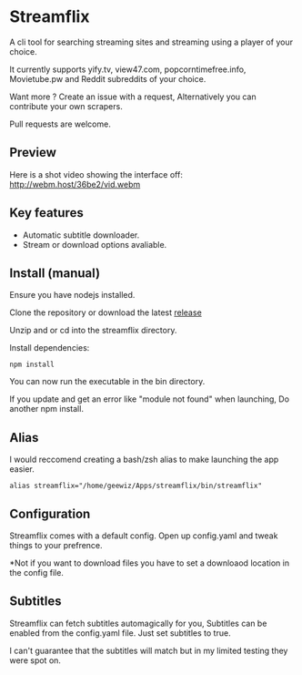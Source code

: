 # Streamflix

A cli tool for searching streaming sites and streaming using a player of your choice.

It currently supports yify.tv, view47.com, popcorntimefree.info, Movietube.pw and Reddit subreddits of your choice.

Want more ? Create an issue with a request, Alternatively you can contribute your own scrapers.

Pull requests are welcome.

## Preview
Here is a shot video showing the interface off: http://webm.host/36be2/vid.webm

## Key features
*   Automatic subtitle downloader.
*   Stream or download options avaliable.

## Install (manual)

Ensure you have nodejs installed.

Clone the repository or download the latest [release](https://github.com/ItzBlitz98/streamflix/releases/latest)

Unzip and or cd into the streamflix directory.

Install dependencies:

```
npm install
```

You can now run the executable in the bin directory.

If you update and get an error like "module not found" when launching, Do another npm install.

## Alias
I would reccomend creating a bash/zsh alias to make launching the app easier.
```
alias streamflix="/home/geewiz/Apps/streamflix/bin/streamflix"
```

## Configuration

Streamflix comes with a default config. Open up config.yaml and tweak things to your prefrence.

*Not if you want to download files you have to set a downloaod location in the config file.


## Subtitles
Streamflix can fetch subtitles automagically for you, Subtitles can be enabled from the config.yaml file. Just set subtitles to true.

I can't guarantee that the subtitles will match but in my limited testing they were spot on.
